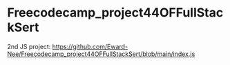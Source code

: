 # Freecodecamp_project44OFFullStackSert

2nd JS project: https://github.com/Eward-Nee/Freecodecamp_project44OFFullStackSert/blob/main/index.js
